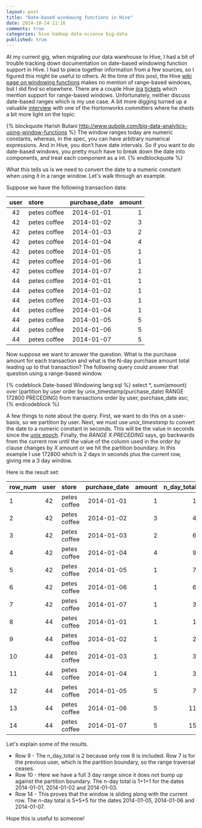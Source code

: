 ```yaml
---
layout: post
title: "Date-based windowing functions in Hive"
date: 2014-10-24 11:16
comments: true
categories: hive hadoop data-science big-data
published: true
---
```


At my current gig, when migrating our data warehouse to Hive, I had a bit of trouble tracking down documentation on date-based windowing function support in Hive. I had to piece together information from a few sources, so I figured this might be useful to others. At the time of this post, the Hive [wiki page on windowing functions](https://cwiki.apache.org/confluence/display/Hive/LanguageManual+WindowingAndAnalytics "Windowing functions") makes no mention of range-based windows, but I did find so elsewhere. There are a couple Hive [jira](https://issues.apache.org/jira/browse/HIVE-4197) [tickets](https://issues.apache.org/jira/browse/HIVE-4112) which mention support for range-based windows. Unfortunately, neither discuss date-based ranges which is my use case. A bit more digging turned up a valuable [interview](http://www.qubole.com/big-data-analytics-using-window-functions) with one of the Hortonworks committers where he sheds a bit more light on the topic:

{% blockquote Harish Butani http://www.qubole.com/big-data-analytics-using-window-functions %}
The window ranges today are numeric constants, whereas, in the spec, you can have arbitrary numerical expressions. And in Hive, you don’t have date intervals. So if you want to do date-based windows, you pretty much have to break down the date into components, and treat each component as a int.
{% endblockquote %}

What this tells us is we need to convert the date to a numeric constant when using it in a range window. Let's walk through an example.

Suppose we have the following transaction data:

user|store       |purchase_date|amount
:----:|:------------|:-------------:|------:
42|petes coffee|2014-01-01|1
42|petes coffee|2014-01-02|3
42|petes coffee|2014-01-03|2
42|petes coffee|2014-01-04|4
42|petes coffee|2014-01-05|1
42|petes coffee|2014-01-06|1
42|petes coffee|2014-01-07|1
44|petes coffee|2014-01-01|1
44|petes coffee|2014-01-02|1
44|petes coffee|2014-01-03|1
44|petes coffee|2014-01-04|1
44|petes coffee|2014-01-05|5
44|petes coffee|2014-01-06|5
44|petes coffee|2014-01-07|5


<p/>
Now suppose we want to answer the question: What is the purchase amount for each transaction and what is the N-day purchase amount total leading up to that transaction? The following query could answer that question using a range-based window.


{% codeblock Date-based Windowing lang:sql %}
select *, 
 sum(amount) over 
   (partition by user order by unix_timestamp(purchase_date) RANGE 172800 PRECEDING) 
 from transactions 
 order by user, purchase_date asc;
{% endcodeblock %}

A few things to note about the query. First, we want to do this on a user-basis, so we partition by user. Next, we must use *unix_timestamp* to convert the date to a numeric constant in seconds. This will be the value in seconds since the [unix epoch](https://en.wikipedia.org/wiki/Unix_time#Encoding_time_as_a_number). Finally, the *RANGE X PRECEDING* says, go backwards from the current row until the value of the column used in the *order by* clause changes by *X* amount or we hit the partition boundary. In this example I use 172800 which is 2 days in seconds plus the current row, giving me a 3 day window.

Here is the result set:

row_num|user|store       |purchase_date|amount|n_day_total
:--|:----:|:------------|:-------------:|------:|----:
1|42|petes coffee|2014-01-01|1|1
2|42|petes coffee|2014-01-02|3|4
3|42|petes coffee|2014-01-03|2|6
4|42|petes coffee|2014-01-04|4|9
5|42|petes coffee|2014-01-05|1|7
6|42|petes coffee|2014-01-06|1|6
7|42|petes coffee|2014-01-07|1|3
8|44|petes coffee|2014-01-01|1|1
9|44|petes coffee|2014-01-02|1|2
10|44|petes coffee|2014-01-03|1|3
11|44|petes coffee|2014-01-04|1|3
12|44|petes coffee|2014-01-05|5|7
13|44|petes coffee|2014-01-06|5|11
14|44|petes coffee|2014-01-07|5|15


<p/>

Let's explain some of the results.

* Row 9 - The n_day_total is 2 because only row 8 is included. Row 7 is for the previous user, which is the partition boundary, so the range traversal ceases.
* Row 10 - Here we have a full 3 day range since it does not bump up against the partition boundary. The n-day total is 1+1+1 for the dates 2014-01-01, 2014-01-02 and 2014-01-03.
* Row 14 - This proves that the window is sliding along with the current row. The n-day total is 5+5+5 for the dates 2014-01-05, 2014-01-06 and 2014-01-07.

Hope this is useful to someone!
